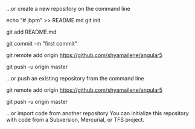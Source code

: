 …or create a new repository on the command line

echo "# jbpm" >> README.md
git init

git add README.md

git commit -m "first commit"

git remote add origin https://github.com/shyamailene/angular5 

git push -u origin master

…or push an existing repository from the command line

git remote add origin https://github.com/shyamailene/angular5

git push -u origin master

…or import code from another repository
You can initialize this repository with code from a Subversion, Mercurial, or TFS project.
